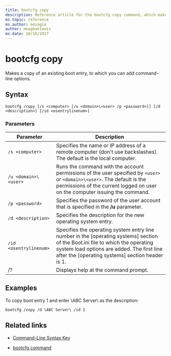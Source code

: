```yaml
---
title: bootcfg copy
description: Reference article for the bootcfg copy command, which makes a copy of an existing boot entry, to which you can add command-line options.
ms.topic: reference
ms.author: mosagie
author: meaghanlewis
ms.date: 10/16/2017
---
```

# bootcfg copy



Makes a copy of an existing boot entry, to which you can add command-line options.

## Syntax

```
bootcfg /copy [/s <computer> [/u <domain>\<user> /p <password>]] [/d <description>] [/id <osentrylinenum>]
```

### Parameters

| Parameter | Description |
| --------- | ----------- |
| `/s <computer>` | Specifies the name or IP address of a remote computer (don't use backslashes). The default is the local computer. |
| `/u <domain>\<user>`  | Runs the command with the account permissions of the user specified by `<user>` or `<domain>\<user>`. The default is the permissions of the current logged on user on the computer issuing the command. |
| `/p <password>` | Specifies the password of the user account that is specified in the **/u** parameter. |
| `/d <description>` | Specifies the description for the new operating system entry. |
| `/id <osentrylinenum>` | Specifies the operating system entry line number in the [operating systems] section of the Boot.ini file to which the operating system load options are added. The first line after the [operating systems] section header is 1. |
| /? | Displays help at the command prompt. |

## Examples

To copy boot entry 1 and enter \ABC Server\ as the description:

```
bootcfg /copy /d \ABC Server\ /id 1
```

## Related links

- [Command-Line Syntax Key](command-line-syntax-key.md)

- [bootcfg command](bootcfg.md)

